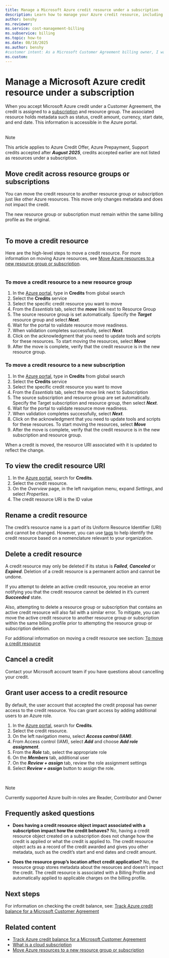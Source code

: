 ```yaml
---
title: Manage a Microsoft Azure credit resource under a subscription
description: Learn how to manage your Azure credit resource, including moving it across resource groups or subscriptions.
author: benshy
ms.reviewer: 
ms.service: cost-management-billing
ms.subservice: billing
ms.topic: how-to
ms.date: 08/18/2025
ms.author: benshy
#customer intent: As a Microsoft Customer Agreement billing owner, I want learn about managing a Azure credit so that I move the credit when needed.
ms.custom:
---
```



# Manage a Microsoft Azure credit resource under a subscription

When you accept Microsoft Azure credit under a Customer Agreement, the credit is assigned to a [subscription](../../cost-management-billing/manage/cloud-subscription.md) and resource group. The associated resource holds metadata such as status, credit amount, currency, start date, and end date. This information is accessible in the Azure portal.
<br>
<br>
>[!NOTE] 
This article applies to Azure Credit Offer, Azure Prepayment, Support credits accepted after ***August 2025***, credits accepted earlier are not listed as resources under a subscription.
<br>


## Move credit across resource groups or subscriptions 
You can move the credit resource to another resource group or subscription just like other Azure resources. This move only changes metadata and does not impact the credit. 

The new resource group or subscription must remain within the same billing profile as the original.
<br>
<br>

## To move a credit resource

Here are the high-level steps to move a credit resource. For more information on moving Azure resources, see [Move Azure resources to a new resource group or subscription](../../azure-resource-manager/management/move-resource-group-and-subscription.md).
<br>
<br>

### To move a credit resource to a new resource group
1.	In the [Azure portal](https://portal.azure.com/), type in **Credits** from global search
2.	Select the **Credits** service
3.	Select the specific credit resource you want to move
4.	From the *Essentials* tab, select the ***move*** link next to Resource Group
5.	The source resource group is set automatically. Specify the ***Target*** resource group and select ***Next***.
6.	Wait for the portal to validate resource move readiness.
7.	When validation completes successfully, select ***Next***.
8.	Click on the acknowledgment that you need to update tools and scripts for these resources. To start moving the resources, select ***Move***
9.	After the move is complete, verify that the credit resource is in the new resource group. 

### To move a credit resource to a new subscription
1.	In the [Azure portal](https://portal.azure.com/), type in **Credits** from global search
2.	Select the **Credits** service
3.	Select the specific credit resource you want to move
4.	From the *Essentials* tab, select the move link next to Subscription
5.	The source subscription and resource group are set automatically. Specify the Target subscription and resource group, then select ***Next***.
6.	Wait for the portal to validate resource move readiness.
7.	When validation completes successfully, select ***Next***.
8.	Click on the acknowledgment that you need to update tools and scripts for these resources. To start moving the resources, select ***Move***
9.	After the move is complete, verify that the credit resource is in the new subscription and resource group. 

When a credit is moved, the resource URI associated with it is updated to reflect the change.


## To view the credit resource URI

1.	In the [Azure portal](https://portal.azure.com/), search for **Credits**.
2.	Select the credit resource.
3.	On the *Overview* page, in the left navigation menu, expand *Settings*, and select *Properties*.
4.	The credit resource URI is the ID value


## Rename a credit resource

The credit’s resource name is a part of its Uniform Resource Identifier (URI) and cannot be changed. However, you can use [tags](../../azure-resource-manager/management/tag-resources.md) to help identify the credit resource based on a nomenclature relevant to your organization.


## Delete a credit resource 

A credit resource may only be deleted if its status is ***Failed***, ***Canceled*** or ***Expired***. Deletion of a credit resource is a permanent action and cannot be undone.

If you attempt to delete an active credit resource, you receive an error notifying you that the credit resource cannot be deleted in it’s current ***Succeeded*** state. 
<br>

Also, attempting to delete a resource group or subscription that contains an active credit resource will also fail with a similar error. To mitigate, you can move the active credit resource to another resource group or subscription within the same billing profile prior to attempting the resource group or subscription deletion. 

For additional information on moving a credit resource see section: [To move a credit resource](#To-move-a-credit-resource)


## Cancel a credit 

Contact your Microsoft account team if you have questions about cancelling your credit.


## Grant user access to a credit resource

By default, the user account that accepted the credit proposal has owner access to the credit resource. You can grant access by adding additional users to an Azure role. 

1.	In the [Azure portal](https://portal.azure.com/), search for **Credits**.
2.	Select the credit resource.
3.	On the left navigation menu, select ***Access control (IAM)***.
4.	From Access control (IAM), select ***Add*** and choose ***Add role assignment***. 
5.	From the ***Role*** tab, select the appropriate role
6.	On the ***Members*** tab, additional user
7.	On the ***Review + assign*** tab, review the role assignment settings
8.	Select ***Review + assign*** button to assign the role.
<br>

>[!NOTE] 
Currently supported Azure built-in roles are Reader, Contributor and Owner

## Frequently asked questions
 - **Does having a credit resource object impact associated with a subscription impact how the credit behaves?** No, having a credit resource object created on a subscription does not change how the credit is applied or what the credit is applied to. The credit resource object acts as a record of the credit awarded and gives you other metadata, such as the credit’s start and end dates and credit amount.

 - **Does the resource group’s location affect credit application?** No, the resource group stores metadata about the resources and doesn’t impact the credit. The credit resource is associated with a Billing Profile and automatically applied to applicable charges on the billing profile. 


## Next steps

For information on checking the credit balance, see: [Track Azure credit balance for a Microsoft Customer Agreement](../../cost-management-billing/manage/mca-check-azure-credits-balance.md)
<br>

## Related content
- [Track Azure credit balance for a Microsoft Customer Agreement](../../cost-management-billing/manage/mca-check-azure-credits-balance.md)
- [What is a cloud subscription](../../cost-management-billing/manage/cloud-subscription.md)
- [Move Azure resources to a new resource group or subscription](../../azure-resource-manager/management/move-resource-group-and-subscription.md)
